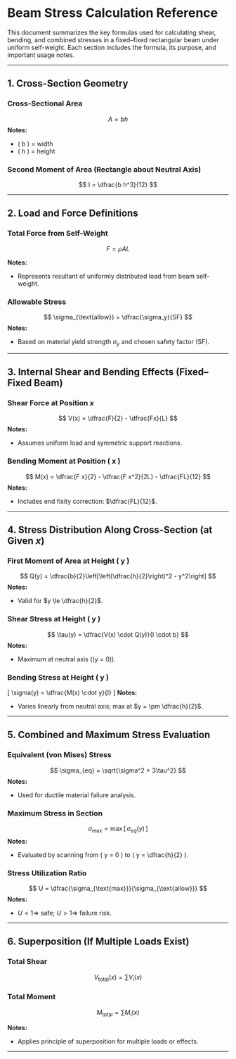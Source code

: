 
# Beam Stress Calculation Reference

This document summarizes the key formulas used for calculating shear, bending, and combined stresses in a fixed–fixed rectangular beam under uniform self-weight. Each section includes the formula, its purpose, and important usage notes.

---

## 1. Cross-Section Geometry

### **Cross-Sectional Area**
$$
A = bh
$$
**Notes:**  
- \( b \) = width  
- \( h \) = height  

### **Second Moment of Area (Rectangle about Neutral Axis)**
$$
I = \dfrac{b h^3}{12}
$$

---

## 2. Load and Force Definitions

### **Total Force from Self-Weight**
$$
F = \rho A L$$

**Notes:**  
- Represents resultant of uniformly distributed load from beam self-weight.

### **Allowable Stress**
$$
\sigma_{\text{allow}} = \dfrac{\sigma_y}{SF}
$$
**Notes:**  
- Based on material yield strength $\sigma_y$ and chosen safety factor \(SF\).

---

## 3. Internal Shear and Bending Effects (Fixed–Fixed Beam)

### **Shear Force at Position $x$**
$$
V(x) = \dfrac{F}{2} - \dfrac{Fx}{L}
$$
**Notes:**  
- Assumes uniform load and symmetric support reactions.

### **Bending Moment at Position \( x \)**
$$
M(x) = \dfrac{F x}{2} - \dfrac{F x^2}{2L} - \dfrac{FL}{12}
$$
**Notes:**  
- Includes end fixity correction: $\dfrac{FL}{12}$.

---

## 4. Stress Distribution Along Cross-Section (at Given $x$)

### **First Moment of Area at Height \( y \)**
$$
Q(y) = \dfrac{b}{2}\left[\left(\dfrac{h}{2}\right)^2 - y^2\right]
$$
**Notes:**  
- Valid for $y \le \dfrac{h}{2}$.  

### **Shear Stress at Height \( y \)**
$$
\tau(y) = \dfrac{V(x) \cdot Q(y)}{I \cdot b}
$$
**Notes:**  
- Maximum at neutral axis \((y = 0)\).

### **Bending Stress at Height \( y \)**
\[
\sigma(y) = \dfrac{M(x) \cdot y}{I}
\]
**Notes:**  
- Varies linearly from neutral axis; max at $y = \pm \dfrac{h}{2}$.

---

## 5. Combined and Maximum Stress Evaluation

### **Equivalent (von Mises) Stress**
$$
\sigma_{eq} = \sqrt{\sigma^2 + 3\tau^2}
$$
**Notes:**  
- Used for ductile material failure analysis.

### **Maximum Stress in Section**
$$
\sigma_{\text{max}} = \max\left[\,\sigma_{eq}(y)\,\right]
$$
**Notes:**  
- Evaluated by scanning from \( y = 0 \) to \( y = \dfrac{h}{2} \).

### **Stress Utilization Ratio**
$$
U = \dfrac{\sigma_{\text{max}}}{\sigma_{\text{allow}}}
$$
**Notes:**  
- $U < 1 \Rightarrow$ safe; $U > 1 \Rightarrow$ failure risk.

---

## 6. Superposition (If Multiple Loads Exist)

### **Total Shear**
$$
V_{\text{total}}(x) = \sum V_i(x)
$$

### **Total Moment**
$$
M_{\text{total}} = \sum M_i(x)
$$

**Notes:**  
- Applies principle of superposition for multiple loads or effects.

---